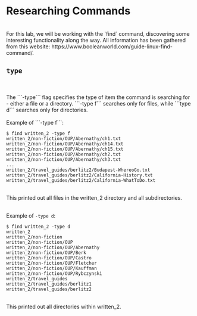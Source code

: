 # Researching Commands  

<br>
For this lab, we will be working with the `find` command, discovering some interesting functionality along the way. All information has been gathered from this website: https://www.booleanworld.com/guide-linux-find-command/.
<br>

## `type`

<br>
<br>
The ```-type``` flag specifies the type of item the command is searching for - either a file or a directory. ```-type f``` searches only for files, while ```type d``` searches only for directories. 
<br>
<br>
Example of ```-type f```:

```
$ find written_2 -type f
written_2/non-fiction/OUP/Abernathy/ch1.txt
written_2/non-fiction/OUP/Abernathy/ch14.txt
written_2/non-fiction/OUP/Abernathy/ch15.txt
written_2/non-fiction/OUP/Abernathy/ch2.txt
written_2/non-fiction/OUP/Abernathy/ch3.txt
...
written_2/travel_guides/berlitz2/Budapest-WhereoGo.txt
written_2/travel_guides/berlitz2/California-History.txt
written_2/travel_guides/berlitz2/California-WhatToDo.txt
```

<br>
This printed out all files in the written_2 directory and all subdirectories.
<br>
<br>

Example of `-type d`:

```
$ find written_2 -type d
written_2
written_2/non-fiction
written_2/non-fiction/OUP
written_2/non-fiction/OUP/Abernathy
written_2/non-fiction/OUP/Berk
written_2/non-fiction/OUP/Castro
written_2/non-fiction/OUP/Fletcher
written_2/non-fiction/OUP/Kauffman
written_2/non-fiction/OUP/Rybczynski
written_2/travel_guides
written_2/travel_guides/berlitz1
written_2/travel_guides/berlitz2
```

<br>
This printed out all directories within written_2. 
